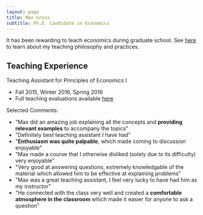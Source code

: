 ```yaml
---
layout: page
title: Max Gross
subtitle: Ph.D. Candidate in Economics
---
```


It has been rewarding to teach economics during graduate school. See [here](https://max-gross.github.io/website_documents/max_gross_teaching_statement.pdf) to learn about my teaching philosophy and practices.

## Teaching Experience

Teaching Assistant for Principles of Economics I
* Fall 2015, Winter 2016, Spring 2016
* Full teaching evaluations available [here](https://max-gross.github.io/website_documents/max_gross_teaching_evaluations.pdf)

Selected Comments:
* "Max did an amazing job explaining all the concepts and **providing relevant examples** to accompany the topics"
* "Definitely best teaching assistant I have had"
* "**Enthusiasm was quite palpable**, which made coming to discussion enjoyable"
* "Max made a course that I otherwise disliked (solely due to its difficulty) very enjoyable"
* "Very good at answering questions, extremely knowledgable of the material which allowed him to be effective at explaining problems"
* "Max was a great teaching assistant, I feel very lucky to have had him as my instructor"
* "He connected with the class very well and created a **comfortable atmosphere in the classroom** which made it easier for anyone to ask a question"





